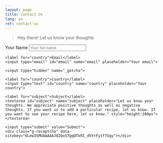 ```yaml
---
layout: page
title: Contact Us
lang: en
ref: contact-us
---
```


> Hey there! Let us know your thoughts

<script>
function onSubmit(token) {
document.getElementById("invisible-recaptcha-form").submit();
}
</script>

<script src="https://www.google.com/recaptcha/api.js" async defer></script>

<style>
.grecaptcha-badge {
    display: none;
}

button.g-recaptcha {
    background-color: #ff0000;
    color: white;
    padding: 12px 20px;
    border: none;
    border-radius: 4px;
    cursor: pointer;
}
</style>


<div class="form-container">
  <form id="invisible-recaptcha-form" action="https://usebasin.com/f/3fe1f57d50e7" method="POST">
    <label for="fname">Your Name</label>
    <input type="text" id="fullname" name="fullname" placeholder="Your full name">
    
    <label for="country">Email</label>
    <input type="email" id="email" name="email" placeholder="Your email">
    
    <input type="hidden" name="_gotcha">

    <label for="country">Country</label>
    <input type="text" id="country" name="country" placeholder="Your country">

    <label for="subject">Subject</label>
    <textarea id="subject" name="subject" placeholder="Let us know your thoughts. We appreciate positive thoughts as well as negative thoughts. If you want us to add a particular recipe, let us know. If you want to see your recipe here, let us know." style="height:200px"></textarea>
    
    <input type="submit" value="Submit">
    <div class="g-recaptcha" data-sitekey="6Lew3SMUAAAAAJ82QoS7gqOTkRI_dhYrFy1f7Sqy"></div>
  </form>
</div>